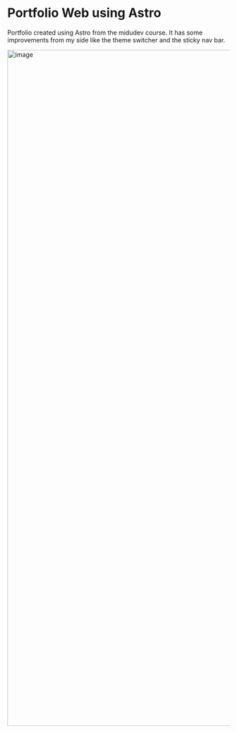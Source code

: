 # Portfolio Web using Astro

Portfolio created using Astro from the midudev course. It has some improvements from my side like the theme switcher
and the sticky nav bar.

<img width="1533" alt="image" src="https://github.com/user-attachments/assets/71e0f097-1cd5-4a9d-9de9-acb980e2a029">

